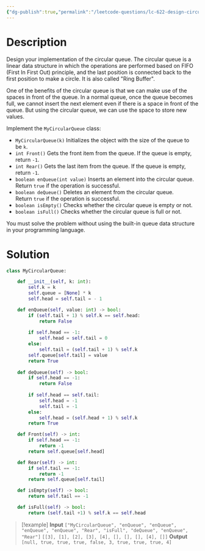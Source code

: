 ```yaml
---
{"dg-publish":true,"permalink":"/leetcode-questions/lc-622-design-circular-queue/","tags":["lc-medium","ds","queue"]}
---
```



# Description
Design your implementation of the circular queue. The circular queue is a linear data structure in which the operations are performed based on FIFO (First In First Out) principle, and the last position is connected back to the first position to make a circle. It is also called "Ring Buffer".

One of the benefits of the circular queue is that we can make use of the spaces in front of the queue. In a normal queue, once the queue becomes full, we cannot insert the next element even if there is a space in front of the queue. But using the circular queue, we can use the space to store new values.

Implement the `MyCircularQueue` class:

-   `MyCircularQueue(k)` Initializes the object with the size of the queue to be `k`.
-   `int Front()` Gets the front item from the queue. If the queue is empty, return `-1`.
-   `int Rear()` Gets the last item from the queue. If the queue is empty, return `-1`.
-   `boolean enQueue(int value)` Inserts an element into the circular queue. Return `true` if the operation is successful.
-   `boolean deQueue()` Deletes an element from the circular queue. Return `true` if the operation is successful.
-   `boolean isEmpty()` Checks whether the circular queue is empty or not.
-   `boolean isFull()` Checks whether the circular queue is full or not.

You must solve the problem without using the built-in queue data structure in your programming language.

# Solution

```python
class MyCircularQueue:

    def __init__(self, k: int):
        self.k = k
        self.queue = [None] * k
        self.head = self.tail = - 1

    def enQueue(self, value: int) -> bool:
        if (self.tail + 1) % self.k == self.head:
            return False
    
        if self.head == -1:
            self.head = self.tail = 0
        else:
            self.tail = (self.tail + 1) % self.k
        self.queue[self.tail] = value
        return True
 
    def deQueue(self) -> bool:
        if self.head == -1:
            return False
        
        if self.head == self.tail:
            self.head = -1
            self.tail = -1
        else:
            self.head = (self.head + 1) % self.k
        return True

    def Front(self) -> int:
        if self.head == -1:
            return -1
        return self.queue[self.head]

    def Rear(self) -> int:
        if self.tail == -1:
            return -1
        return self.queue[self.tail]

    def isEmpty(self) -> bool:
        return self.tail == -1

    def isFull(self) -> bool:
        return (self.tail +1) % self.k == self.head

```

>[!example]
>**Input**
`["MyCircularQueue", "enQueue", "enQueue", "enQueue", "enQueue", "Rear", "isFull", "deQueue", "enQueue", "Rear"]`
`[[3], [1], [2], [3], [4], [], [], [], [4], []]`
**Output**
`[null, true, true, true, false, 3, true, true, true, 4]`


